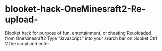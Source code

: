 # blooket-hack-OneMinesraft2-Re-upload-
Blooket hack for purpose of fun, entertainment, or cheating
Reuploaded from OneMinesraft2 
Type "Javascript:" into your search bar on blooket
Ctrl V the script and enter
